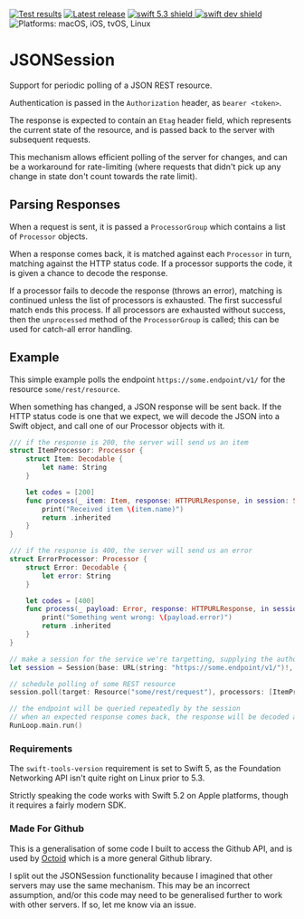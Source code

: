 [comment]: <> (Header Generated by ActionStatus 1.0.2 - 0)

[![Test results][tests shield]][actions] [![Latest release][release shield]][releases] [![swift 5.3 shield] ![swift dev shield]][swift] ![Platforms: macOS, iOS, tvOS, Linux][platforms shield]

[release shield]: https://img.shields.io/github/v/release/elegantchaos/JSONSession
[platforms shield]: https://img.shields.io/badge/platforms-macOS_iOS_tvOS_Linux-lightgrey.svg?style=flat "macOS, iOS, tvOS, Linux"
[tests shield]: https://github.com/elegantchaos/JSONSession/workflows/Tests/badge.svg
[swift 5.3 shield]: https://img.shields.io/badge/swift-5.3-F05138.svg "Swift 5.3"
[swift dev shield]: https://img.shields.io/badge/swift-dev-F05138.svg "Swift dev"

[swift]: https://swift.org
[releases]: https://github.com/elegantchaos/JSONSession/releases
[actions]: https://github.com/elegantchaos/JSONSession/actions

[comment]: <> (End of ActionStatus Header)

# JSONSession

Support for periodic polling of a JSON REST resource.

Authentication is passed in the `Authorization` header, as `bearer <token>`. 

The response is expected to contain an `Etag` header field, which represents the current state of the resource, and is passed back to the server with subsequent requests.

This mechanism allows efficient polling of the server for changes, and can be a workaround for rate-limiting (where requests that didn't pick up any change in state don't count towards the rate limit).

## Parsing Responses

When a request is sent, it is passed a `ProcessorGroup` which contains a list of `Processor` objects. 

When a response comes back, it is matched against each `Processor` in turn, matching against the HTTP status code. If a processor supports the code, it is given a chance to decode the response. 

If a processor fails to decode the response (throws an error), matching is continued unless the list of processors is exhausted. The first successful match ends this process. If all processors are exhausted without success, then the `unprocessed` method of the `ProcessorGroup` is called; this can be used for catch-all error handling.

## Example

This simple example polls the endpoint `https://some.endpoint/v1/` for the resource  `some/rest/resource`.

When something has changed, a JSON response will be sent back. If the HTTP status code is one that we expect, we will decode the JSON into a Swift object, and call one of our Processor objects with it.

```swift
/// if the response is 200, the server will send us an item
struct ItemProcessor: Processor {
    struct Item: Decodable {
        let name: String
    }

    let codes = [200]
    func process(_ item: Item, response: HTTPURLResponse, in session: Session) -> RepeatStatus {
        print("Received item \(item.name)")
        return .inherited
    }
}

/// if the response is 400, the server will send us an error
struct ErrorProcessor: Processor {
    struct Error: Decodable {
        let error: String
    }

    let codes = [400]
    func process(_ payload: Error, response: HTTPURLResponse, in session: Session) -> RepeatStatus {
        print("Something went wrong: \(payload.error)")
        return .inherited
    }
}

// make a session for the service we're targetting, supplying the authorization token
let session = Session(base: URL(string: "https://some.endpoint/v1/")!, token: "<api-token>")

// schedule polling of some REST resource
session.poll(target: Resource("some/rest/request"), processors: [ItemProcessor(), ErrorProcessor()], repeatingEvery: 1.0)

// the endpoint will be queried repeatedly by the session
// when an expected response comes back, the response will be decoded and one of our processor objects will be called to process it
RunLoop.main.run()
```


### Requirements

The `swift-tools-version` requirement is set to Swift 5, as the Foundation Networking API isn't quite right on Linux prior to 5.3. 

Strictly speaking the code works with Swift 5.2 on Apple platforms, though it requires a fairly modern SDK.

### Made For Github

This is a generalisation of some code I built to access the Github API, and is used by [Octoid](https://github.com/elegantchaos/Octoid) which is a more general Github library.

I split out the JSONSession functionality because I imagined that other servers may use the same mechanism. This may be an incorrect assumption, and/or this code may need to be generalised further to work with other servers. If so, let me know via an issue.
